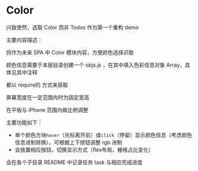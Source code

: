 # Color
<p>兴致使然，选取 Color 而非 Todos 作为第一个重构 demo</p>
<p>主要内容描述：</p>
<p>将作为未来 SPA 中 Color 模块内容，方便颜色选择识取</p>
<p>颜色信息需要于本层目录创建一个 objs.js ，在其中填入色彩信息对象 Array，具体见其中注释</p>
<p>都以 require的 方式来获取</p>
<p>屏幕宽度在一定范围内时为固定宽高</p>
<p>在平板与 iPhone 范围内做比例调整</p>

主要功能如下：
* 单个颜色方块<code>hover</code>（光标离开前）或<code>click</code>（停留）显示颜色信息（考虑颜色信息进制转换），可根据上下按钮调整 rgb 进制
* 会放置相应按钮，切换显示方式（flex布局，栅格占比变化）

<p>会在各个子目录 README 中记录任务 task 与相应完成进度</p>